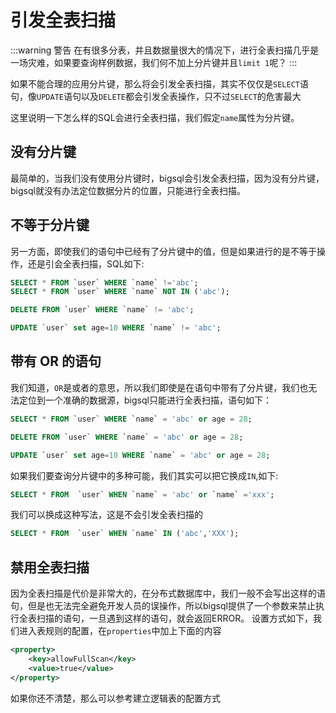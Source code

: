 # 引发全表扫描

:::warning 警告
在有很多分表，并且数据量很大的情况下，进行全表扫描几乎是一场灾难，如果要查询样例数据，我们何不加上分片键并且``limit 1``呢？
:::

如果不能合理的应用分片键，那么将会引发全表扫描，其实不仅仅是``SELECT``语句，像``UPDATE``语句以及``DELETE``都会引发全表操作，只不过``SELECT``的危害最大

这里说明一下怎么样的SQL会进行全表扫描，我们假定``name``属性为分片键。

## 没有分片键

最简单的，当我们没有使用分片键时，bigsql会引发全表扫描，因为没有分片键，bigsql就没有办法定位数据分片的位置，只能进行全表扫描。

## 不等于分片键
另一方面，即使我们的语句中已经有了分片键中的值，但是如果进行的是不等于操作，还是引会全表扫描，SQL如下:

```sql
SELECT * FROM `user` WHERE `name` !='abc';
SELECT * FROM `user` WHERE `name` NOT IN ('abc');

DELETE FROM `user` WHERE `name` != 'abc';

UPDATE `user` set age=10 WHERE `name` != 'abc';

```

## 带有 OR 的语句

我们知道，``OR``是或者的意思，所以我们即使是在语句中带有了分片键，我们也无法定位到一个准确的数据源，bigsql只能进行全表扫描，语句如下：

```sql
SELECT * FROM `user` WHERE `name` = 'abc' or age = 28;

DELETE FROM `user` WHERE `name` = 'abc' or age = 28;

UPDATE `user` set age=10 WHERE `name` = 'abc' or age = 28;

```

如果我们要查询分片键中的多种可能，我们其实可以把它换成``IN``,如下:

```sql
SELECT * FROM  `user` WHEN `name` = 'abc' or `name` ='xxx';
```

我们可以换成这种写法，这是不会引发全表扫描的
```sql
SELECT * FROM  `user` WHEN `name` IN ('abc','XXX');
```

## 禁用全表扫描

因为全表扫描是代价是非常大的，在分布式数据库中，我们一般不会写出这样的语句，但是也无法完全避免开发人员的误操作，所以bigsql提供了一个参数来禁止执行全表扫描的语句，一旦遇到这样的语句，就会返回ERROR。
设置方式如下，我们进入表规则的配置，在``properties``中加上下面的内容

```xml
<property>
    <key>allowFullScan</key>
    <value>true</value>
</property>
```

如果你还不清楚，那么可以参考建立逻辑表的配置方式